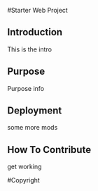 #Starter Web Project


## Introduction

This is the intro

## Purpose

Purpose info

## Deployment

some more mods

## How To Contribute 

get working

#Copyright
